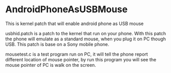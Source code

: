 # AndroidPhoneAsUSBMouse
This is kernel patch that will enable android phone as USB mouse

usbhid.patch is a patch to the kernel that run on your phone. 
With this patch the phone will emulate as a standard mouse, when you plug it on PC though USB.
This patch is base on a Sony mobile phone.

mousetest.c is a test program run on PC, it will tell the phone report different location of mouse pointer,
by run this program you will see the mouse pointer of PC is walk on the screen.
